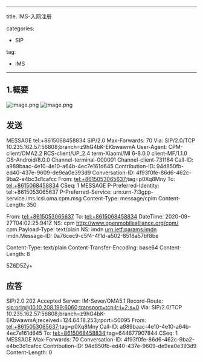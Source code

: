 
---
title: IMS-入网注册

categories:
- SIP

tag:
- IMS
---
## 1.概要

![image.png](https://cdn.nlark.com/yuque/0/2021/png/804884/1627393585310-6f9ba81e-d9fb-4245-80cf-c83aa7588bc3.png#clientId=ue276c832-69f5-4&from=paste&height=698&id=R2dku&margin=%5Bobject%20Object%5D&name=image.png&originHeight=698&originWidth=1145&originalType=binary&ratio=1&size=97410&status=done&style=none&taskId=ua3fd77d1-9e57-466e-a4f7-f3d3286a9ab&width=1145)
![image.png](https://cdn.nlark.com/yuque/0/2021/png/804884/1627487350302-314d17cd-fd39-4330-ba7e-eced2c55f0db.png#clientId=u591ad28a-e8ae-4&from=paste&height=79&id=u9eea8836&margin=%5Bobject%20Object%5D&name=image.png&originHeight=158&originWidth=2706&originalType=binary&ratio=1&size=91621&status=done&style=none&taskId=ua89d6db6-03e6-400f-9f25-a6f88a2d590&width=1353)
## 发送
MESSAGE tel:+8615068458834 SIP/2.0
Max-Forwards: 70
Via: SIP/2.0/TCP 10.235.162.57:56808;branch=z9hG4bK-EKbwawmA
User-Agent: CPM-client/OMA2.2 RCS-client/UP_2.4 term-Xiaomi/MI 6-8.0.0 client-MF/1.1.0 OS-Android/8.0.0 Channel-terminal-000001 Channel-client-731184
Call-ID: a989baac-4e10-4e10-a64b-4ec7e161d645
Contribution-ID: 94d850fb-ed40-437e-9609-de9ea0e393d9
Conversation-ID: 4f93f0fe-86d6-462c-9ba2-e4bc3d1cafcc
From: <tel:+8615053065637>;tag=p0Xq8Mny
To: <tel:+8615068458834>
CSeq: 1 MESSAGE
P-Preferred-Identity: tel:+8615053065637
P-Preferred-Service: urn:urn-7:3gpp-service.ims.icsi.oma.cpm.msg
Content-Type: message/cpim
Content-Length: 350

From: <tel:+8615053065637>
To: <tel:+8615068458834>
DateTime: 2020-09-27T04:02:25.941Z
NS: cpm <http://www.openmobilealliance.org/cpm/>
cpm.Payload-Type: text/plain
NS: imdn <urn:ietf:params:imdn>
imdn.Message-ID: 0a76cec9-c5f4-4f1d-a502-8518a57bf8be

Content-Type: text/plain
Content-Transfer-Encoding: base64
Content-Length: 8

5Z6D5Zy+
## 应答
SIP/2.0 202 Accepted
Server: IM-Sever/OMA5.1 
Record-Route: <sip:orig@10.10.208.199:6060;transport=tcp;lr;i=2;s=0>
Via: SIP/2.0/TCP 10.235.162.57:56808;branch=z9hG4bK-EKbwawmA;received=124.64.18.253;rport=50095
From: <tel:+8615053065637>;tag=p0Xq8Mny
Call-ID: a989baac-4e10-4e10-a64b-4ec7e161d645
To: <tel:+8615068458834>;tag=644677907844
CSeq: 1 MESSAGE
Max-Forwards: 70
Conversation-ID: 4f93f0fe-86d6-462c-9ba2-e4bc3d1cafcc
Contribution-ID: 94d850fb-ed40-437e-9609-de9ea0e393d9
Content-Length: 0

